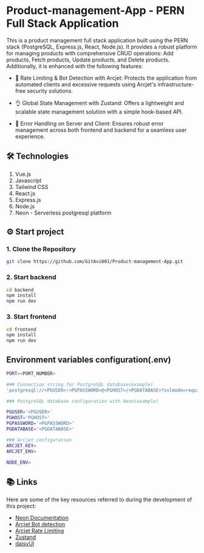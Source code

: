 # Product-management-App - PERN Full Stack Application

This is a product management full stack application built using the PERN stack (PostgreSQL, Express.js, React, Node.js). It provides a robust platform for managing products with comprehensive CRUD operations: Add products, Fetch products, Update products, and Delete products. Additionally, it is enhanced with the following features:


- 🚀 Rate Limiting & Bot Detection with Arcjet: Protects the application from automated clients and excessive requests using Arcjet's infrastructure-free security solutions.

- 👌 Global State Management with Zustand: Offers a lightweight and scalable state management solution with a simple hook-based API.

- 🐞 Error Handling on Server and Client: Ensures robust error management across both frontend and backend for a seamless user experience.

## 🛠️ Technologies

1. Vue.js
2. Javascript
3. Tailwind CSS
4. React.js
5. Express.js
6. Node.js
7. Neon - Serverless postgresql platform

## ⚙️ Start project

### 1. Clone the Repository

```bash
git clone https://github.com/GitAvi001/Product-management-App.git
```

### 2. Start backend

```bash
cd backend
npm install
npm run dev
```

### 3. Start frontend

```bash
cd frontend
npm install
npm run dev
```

## Environment variables configuration(.env)
```bash
PORT=<PORT_NUMBER>

### Connection string for PostgreSQL database(example)
'postgresql://<PGUSER>:<PGPASSWORD>@<PGHOST>/<PGDATABASE>?sslmode=require&channel_binding=require'

### PostgreSQL database configuration with Neon(example)

PGUSER='<PGUSER>'
PGHOST='PGHOST>'
PGPASSWORD='<PGPASSWORD>'
PGDATABASE='<PGDATABASE>'

### Arcjet configuration
ARCJET_KEY=
ARCJET_ENV=

NODE_ENV=
```

## 📚 Links

Here are some of the key resources referred to during the development of this project:

- [Neon  Documentation](https://neon.com/docs/introduction) 
- [Arcjet Bot detection](https://docs.arcjet.com/bot-protection/quick-start)
- [Arcjet Rate Limiting](https://docs.arcjet.com/rate-limiting/quick-start)
- [Zustand](https://zustand.docs.pmnd.rs/getting-started/introduction)
- [daisyUI](https://v4.daisyui.com/docs/install/)